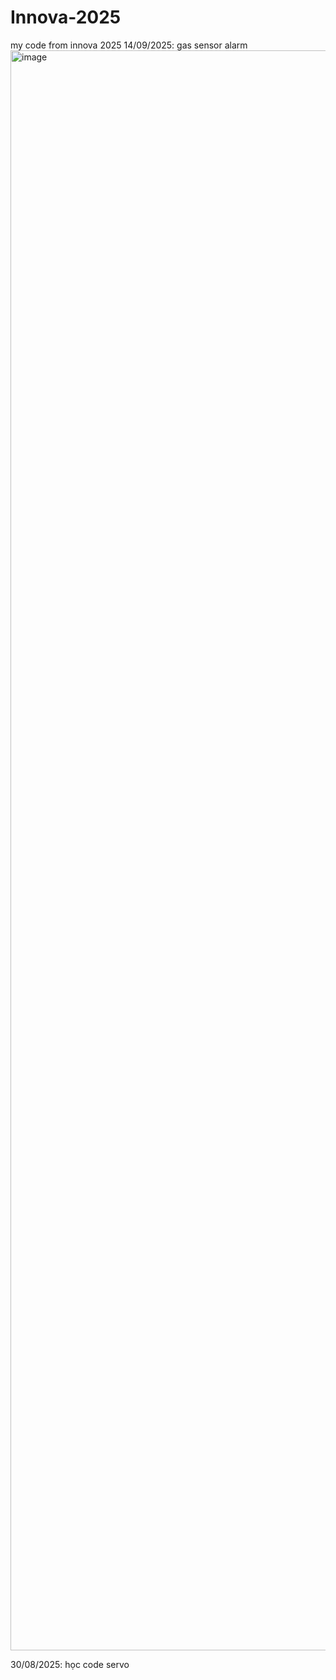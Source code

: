 # Innova-2025
my code from innova 2025
14/09/2025: gas sensor alarm
<img width="1920" height="2560" alt="image" src="https://github.com/user-attachments/assets/6a2aad49-5f36-482a-9ed4-5339ccafb99f" />

30/08/2025: học code servo
